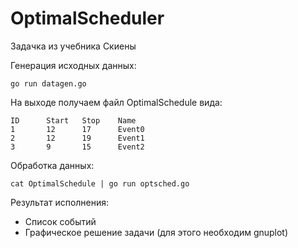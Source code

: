 # OptimalScheduler
Задачка из учебника Скиены

Генерация исходных данных:

`go run datagen.go`

На выходе получаем файл OptimalSchedule вида:

    ID      Start   Stop    Name
    1       12      17      Event0
    2       12      19      Event1
    3       9       15      Event2


Обработка данных:

`cat OptimalSchedule | go run optsched.go`

Результат исполнения:
 * Список событий
 * Графическое решение задачи (для этого необходим gnuplot)



